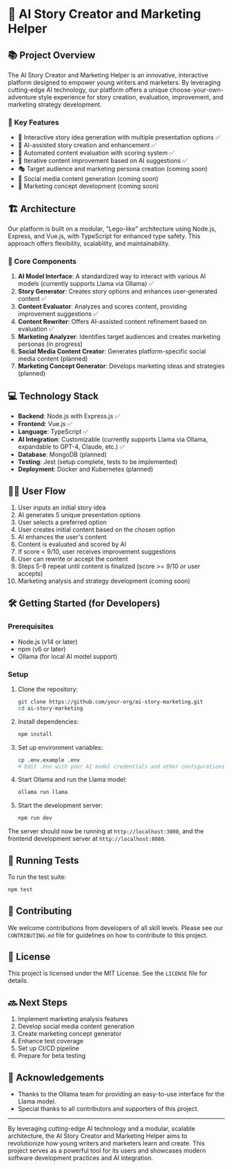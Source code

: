 # 🚀 AI Story Creator and Marketing Helper

## 📚 Project Overview

The AI Story Creator and Marketing Helper is an innovative, interactive platform designed to empower young writers and marketers. By leveraging cutting-edge AI technology, our platform offers a unique choose-your-own-adventure style experience for story creation, evaluation, improvement, and marketing strategy development.

### 🎯 Key Features

- 🌟 Interactive story idea generation with multiple presentation options ✅
- 📝 AI-assisted story creation and enhancement ✅
- 🧐 Automated content evaluation with scoring system ✅
- 🚀 Iterative content improvement based on AI suggestions ✅
- 🎭 Target audience and marketing persona creation (coming soon)
- 📱 Social media content generation (coming soon)
- 🎨 Marketing concept development (coming soon)

## 🏗️ Architecture

Our platform is built on a modular, "Lego-like" architecture using Node.js, Express, and Vue.js, with TypeScript for enhanced type safety. This approach offers flexibility, scalability, and maintainability.

### 🧩 Core Components

1. **AI Model Interface**: A standardized way to interact with various AI models (currently supports Llama via Ollama) ✅
2. **Story Generator**: Creates story options and enhances user-generated content ✅
3. **Content Evaluator**: Analyzes and scores content, providing improvement suggestions ✅
4. **Content Rewriter**: Offers AI-assisted content refinement based on evaluation ✅
5. **Marketing Analyzer**: Identifies target audiences and creates marketing personas (in progress)
6. **Social Media Content Creator**: Generates platform-specific social media content (planned)
7. **Marketing Concept Generator**: Develops marketing ideas and strategies (planned)

## 💻 Technology Stack

- **Backend**: Node.js with Express.js ✅
- **Frontend**: Vue.js ✅
- **Language**: TypeScript ✅
- **AI Integration**: Customizable (currently supports Llama via Ollama, expandable to GPT-4, Claude, etc.) ✅
- **Database**: MongoDB (planned)
- **Testing**: Jest (setup complete, tests to be implemented)
- **Deployment**: Docker and Kubernetes (planned)

## 🚶‍♂️ User Flow

1. User inputs an initial story idea
2. AI generates 5 unique presentation options
3. User selects a preferred option
4. User creates initial content based on the chosen option
5. AI enhances the user's content
6. Content is evaluated and scored by AI
7. If score < 9/10, user receives improvement suggestions
8. User can rewrite or accept the content
9. Steps 5-8 repeat until content is finalized (score >= 9/10 or user accepts)
10. Marketing analysis and strategy development (coming soon)

## 🛠️ Getting Started (for Developers)

### Prerequisites

- Node.js (v14 or later)
- npm (v6 or later)
- Ollama (for local AI model support)

### Setup

1. Clone the repository:
   ```bash
   git clone https://github.com/your-org/ai-story-marketing.git
   cd ai-story-marketing
   ```

2. Install dependencies:
   ```bash
   npm install
   ```

3. Set up environment variables:
   ```bash
   cp .env.example .env
   # Edit .env with your AI model credentials and other configurations
   ```

4. Start Ollama and run the Llama model:
   ```bash
   ollama run llama
   ```

5. Start the development server:
   ```bash
   npm run dev
   ```

The server should now be running at `http://localhost:3000`, and the frontend development server at `http://localhost:8080`.

## 🧪 Running Tests

To run the test suite:

```bash
npm test
```

## 🤝 Contributing

We welcome contributions from developers of all skill levels. Please see our `CONTRIBUTING.md` file for guidelines on how to contribute to this project.

## 📜 License

This project is licensed under the MIT License. See the `LICENSE` file for details.

## 🔜 Next Steps

1. Implement marketing analysis features
2. Develop social media content generation
3. Create marketing concept generator
4. Enhance test coverage
5. Set up CI/CD pipeline
6. Prepare for beta testing

## 🙏 Acknowledgements

- Thanks to the Ollama team for providing an easy-to-use interface for the Llama model.
- Special thanks to all contributors and supporters of this project.

---

By leveraging cutting-edge AI technology and a modular, scalable architecture, the AI Story Creator and Marketing Helper aims to revolutionize how young writers and marketers learn and create. This project serves as a powerful tool for its users and showcases modern software development practices and AI integration.